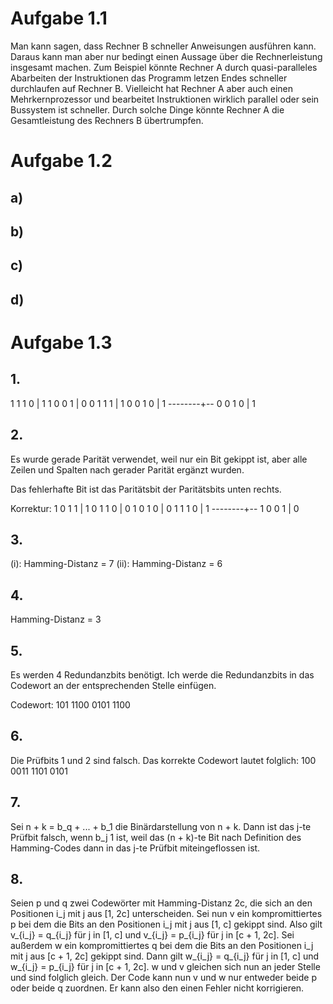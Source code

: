 # Aufgabe 1.1

Man kann sagen, dass Rechner B schneller Anweisungen ausführen kann.
Daraus kann man aber nur bedingt einen Aussage über die Rechnerleistung insgesamt machen.
Zum Beispiel könnte Rechner A durch quasi-paralleles Abarbeiten der Instruktionen das Programm letzen Endes schneller durchlaufen auf Rechner B.
Vielleicht hat Rechner A aber auch einen Mehrkernprozessor und bearbeitet Instruktionen wirklich parallel oder sein Bussystem ist schneller.
Durch solche Dinge könnte Rechner A die Gesamtleistung des Rechners B übertrumpfen.

# Aufgabe 1.2

## a)

## b)

## c)

## d)

# Aufgabe 1.3

## 1.

1 1 1 0 | 1
1 0 0 1 | 0
0 1 1 1 | 1
0 0 1 0 | 1
--------+--
0 0 1 0 | 1

## 2.

Es wurde gerade Parität verwendet, weil nur ein Bit gekippt ist, aber alle Zeilen und Spalten nach gerader Parität ergänzt wurden.

Das fehlerhafte Bit ist das Paritätsbit der Paritätsbits unten rechts.

Korrektur:
1 0 1 1 | 1
0 1 1 0 | 0
1 0 1 0 | 0
1 1 1 0 | 1
--------+--
1 0 0 1 | 0

## 3.

(i): Hamming-Distanz = 7
(ii): Hamming-Distanz = 6

## 4.

Hamming-Distanz = 3

## 5.

Es werden 4 Redundanzbits benötigt.
Ich werde die Redundanzbits in das Codewort an der entsprechenden Stelle einfügen.

Codewort: 101 1100 0101 1100

## 6.

Die Prüfbits 1 und 2 sind falsch.
Das korrekte Codewort lautet folglich: 100 0011 1101 0101

## 7.

Sei n + k = b_q + ... + b_1 die Binärdarstellung von n + k.
Dann ist das j-te Prüfbit falsch, wenn b_j 1 ist, weil das (n + k)-te Bit nach Definition des Hamming-Codes dann in das j-te Prüfbit miteingeflossen ist.

## 8.

Seien p und q zwei Codewörter mit Hamming-Distanz 2c, die sich an den Positionen i_j mit j aus [1, 2c] unterscheiden.
Sei nun v ein kompromittiertes p bei dem die Bits an den Positionen i_j mit j aus [1, c] gekippt sind.
Also gilt v_{i_j} = q_{i_j} für j in [1, c] und v_{i_j} = p_{i_j} für j in [c + 1, 2c].
Sei außerdem w ein kompromittiertes q bei dem die Bits an den Positionen i_j mit j aus [c + 1, 2c] gekippt sind.
Dann gilt w_{i_j} = q_{i_j} für j in [1, c] und w_{i_j} = p_{i_j} für j in [c + 1, 2c].
w und v gleichen sich nun an jeder Stelle und sind folglich gleich.
Der Code kann nun v und w nur entweder beide p oder beide q zuordnen.
Er kann also den einen Fehler nicht korrigieren.
